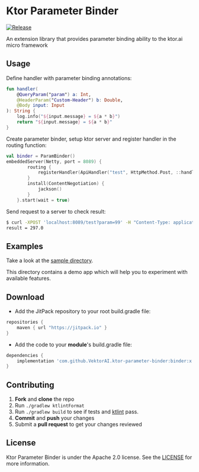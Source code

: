 # Ktor Parameter Binder
[![Release](https://jitpack.io/v/VektorAI/ktor-parameter-binder.svg)](https://jitpack.io/#VektorAI/ktor-parameter-binder)

An extension library that provides parameter binding ability to the ktor.ai micro framework

## Usage

Define handler with parameter binding annotations:
```kotlin
fun handler(
    @QueryParam("param") a: Int,
    @HeaderParam("Custom-Header") b: Double,
    @Body input: Input
): String {
    log.info("${input.message} = ${a * b}")
    return "${input.message} = ${a * b}"
}
```

Create parameter binder, setup ktor server and register handler in the routing function:
```kotlin
val binder = ParamBinder()
embeddedServer(Netty, port = 8089) {
        routing {
            registerHandler(ApiHandler("test", HttpMethod.Post, ::handler), binder)
        }
        install(ContentNegotiation) {
            jackson()
        }
    }.start(wait = true)
```
Send request to a server to check result:
```bash
$ curl -XPOST 'localhost:8089/test?param=99' -H "Content-Type: application/json" -d '{"message":"result"}' -H "Custom-Header: 3"
result = 297.0
```

## Examples
Take a look at the [sample directory](https://github.com/VektorAI/ktor-parameter-binder/tree/master/samples).

This directory contains a demo app which will help you to experiment with available features.

## Download
+ Add the JitPack repository to your root build.gradle file:

```gradle
repositories {
    maven { url "https://jitpack.io" }
}
```

+ Add the code to your **module**'s build.gradle file:

```gradle
dependencies {
    implementation 'com.github.VektorAI.ktor-parameter-binder:binder:x.y.z'
}
```

## Contributing

1. **Fork** and **clone** the repo
2. Run `./gradlew ktlintFormat`
3. Run `./gradlew build` to see if tests and [ktlint](https://github.com/pinterest/ktlint) pass.
4. **Commit** and **push** your changes
5. Submit a **pull request** to get your changes reviewed

## License
Ktor Parameter Binder is under the Apache 2.0 license. See the [LICENSE](LICENSE) for more information.